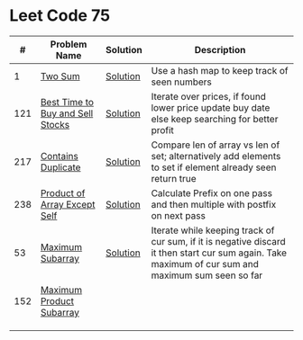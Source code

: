 # Leet Code 75


| #   | Problem Name                                                                                       | Solution                                    | Description                                                                                                                                        |
|-----|----------------------------------------------------------------------------------------------------|---------------------------------------------|----------------------------------------------------------------------------------------------------------------------------------------------------|
| 1   | [Two Sum](https://leetcode.com/problems/two-sum/)                                                  | [Solution](two-sum.py)                      | Use a hash map to keep track of seen numbers                                                                                                       |
| 121 | [Best Time to Buy and Sell Stocks](https://leetcode.com/problems/best-time-to-buy-and-sell-stock/) | [Solution](two-pointer.py)                  | Iterate over prices, if found lower price update buy date else keep searching for better profit                                                    |
| 217 | [Contains Duplicate](https://leetcode.com/problems/contains-duplicate/)                            | [Solution](contains-duplicate.py)           | Compare len of array vs len of set; alternatively add elements to set if element already seen return true                                          |
| 238 | [Product of Array Except Self](https://leetcode.com/problems/product-of-array-except-self/)        | [Solution](product-of-array-except-self.py) | Calculate Prefix on one pass and then multiple with postfix on next pass                                                                           |
| 53  | [Maximum Subarray](https://leetcode.com/problems/maximum-subarray/)                                | [Solution](maximum-subarray.py)             | Iterate while keeping track of cur sum, if it is negative discard it then start cur sum again. Take maximum of cur sum and maximum sum seen so far |
| 152 | [Maximum Product Subarray](https://leetcode.com/problems/maximum-product-subarray/)                |                                             |                                                                                                                                                    |
|     |                                                                                                    |                                             |                                                                                                                                                    |
|     |                                                                                                    |                                             |                                                                                                                                                    |
|     |                                                                                                    |                                             |                                                                                                                                                    |
